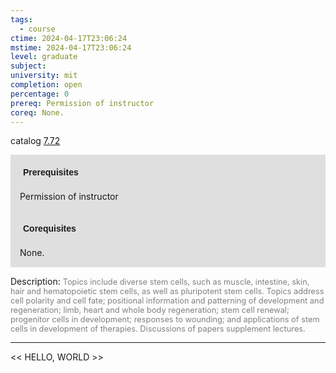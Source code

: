 ```yaml
---
tags:
  - course
ctime: 2024-04-17T23:06:24
mstime: 2024-04-17T23:06:24
level: graduate
subject: 
university: mit
completion: open
percentage: 0
prereq: Permission of instructor
coreq: None.
---
```


catalog [7.72](http://student.mit.edu/catalog/m7a.html#7.72)

<span style="display: block; padding: 15px; background-color: rgb(100, 100, 100, 0.2);"><font id="m_prereq3658_0" style="display: block; font-family: Arial, sans-serif; font-weight: bold; padding: 5px">Prerequisites</font><br><span id="prereq3658_0">Permission of instructor</span></span>
<span style="display: block; padding: 15px; background-color: rgb(100, 100, 100, 0.2);"><font id="m_coreq3658_0" style="display: block; font-family: Arial, sans-serif; font-weight: bold; padding: 5px">Corequisites</font><br><span id="coreq3658_0">None.</span></span>

<font style="">Description:</font>
<font style="color: grey; font-size: 0.8rem;">Topics include diverse stem cells, such as muscle, intestine, skin, hair and hematopoietic stem cells, as well as pluripotent stem cells. Topics address cell polarity and cell fate; positional information and patterning of development and regeneration; limb, heart and whole body regeneration; stem cell renewal; progenitor cells in development; responses to wounding; and applications of stem cells in development of therapies. Discussions of papers supplement lectures.</font>



---

<< HELLO, WORLD >>
